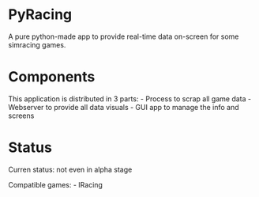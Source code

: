 # PyRacing

A pure python-made app to provide real-time data on-screen for some simracing games.

# Components

This application is distributed in 3 parts:
    - Process to scrap all game data
    - Webserver to provide all data visuals
    - GUI app to manage the info and screens

# Status

Curren status: not even in alpha stage

Compatible games:
    - IRacing